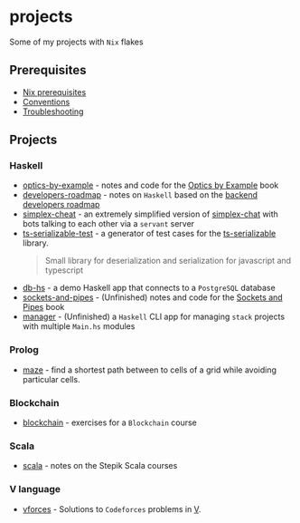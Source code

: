 # projects

Some of my projects with `Nix` flakes

## Prerequisites

- [Nix prerequisites](./README/NixPrerequisites.md)
- [Conventions](./README/Conventions.md)
- [Troubleshooting](./README/Troubleshooting.md)

## Projects

### Haskell

- [optics-by-example](./optics-by-example/) - notes and code for the [Optics by Example](https://leanpub.com/optics-by-example) book
- [developers-roadmap](./drv-tools) - notes on `Haskell` based on the [backend developers roadmap](https://github.com/fullstack-development/developers-roadmap)
- [simplex-cheat](./simplex-cheat) - an extremely simplified version of [simplex-chat](https://github.com/simplex-chat/simplex-chat) with bots talking to each other via a `servant` server
- [ts-serializable-test](./ts-serializable-test/) - a generator of test cases for the [ts-serializable](https://github.com/LabEG/Serializable) library.
    > Small library for deserialization and serialization for javascript and typescript
- [db-hs](./db-hs) - a demo Haskell app that connects to a `PostgreSQL` database
- [sockets-and-pipes](./sockets-and-pipes) - (Unfinished) notes and code for the [Sockets and Pipes](https://leanpub.com/sockets-and-pipes) book
- [manager](./manager) - (Unfinished) a `Haskell` CLI app for managing `stack` projects with multiple `Main.hs` modules

### Prolog

- [maze](./maze) - find a shortest path between to cells of a grid while avoiding particular cells.

### Blockchain

- [blockchain](./blockchain) - exercises for a `Blockchain` course

### Scala

- [scala](./scala) - notes on the Stepik Scala courses

### V language

- [vforces](./vforces/) - Solutions to `Codeforces` problems in [V](https://vlang.io/).
